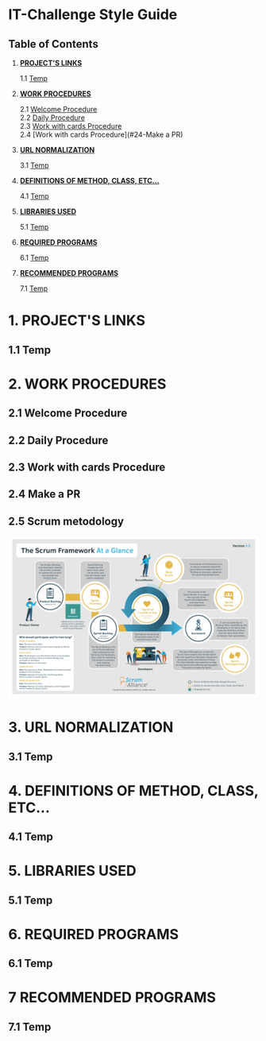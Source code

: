 # IT-Challenge Style Guide

## Table of Contents

1. [**PROJECT'S LINKS**](#1-project's-links)

   1.1 [Temp](#11-temp)  

2. [**WORK PROCEDURES**](#2-work-procedures)

   2.1 [Welcome Procedure](#21-Welcome-Procedure)\
   2.2 [Daily Procedure](#22-Daily-Procedure)\
   2.3 [Work with cards Procedure](#23-Work-with-cards-Procedure)\
   2.4 [Work with cards Procedure](#24-Make a PR)

3. [**URL NORMALIZATION**](#3-url-normalization)

   3.1 [Temp](#31-temp)

4. [**DEFINITIONS OF METHOD, CLASS, ETC...**](#4-definitions-of-method,-class,-etc...)

   4.1 [Temp](#41-temp)
   
5. [**LIBRARIES USED**](#5-libraries-used)

   5.1 [Temp](#51-temp)

6. [**REQUIRED PROGRAMS**](#6-required-programs)

   6.1 [Temp](#61-temp)

7. [**RECOMMENDED PROGRAMS**](#7-recommended-programs)

   7.1 [Temp](#71-temp)



# 1. PROJECT'S LINKS

## 1.1 Temp

# 2. WORK PROCEDURES

## 2.1 Welcome Procedure

## 2.2 Daily Procedure

## 2.3 Work with cards Procedure

## 2.4 Make a PR

## 2.5 Scrum metodology

![plot](./img/VER5-scrum-framework_2020.jpg)

# 3. URL NORMALIZATION

## 3.1 Temp

# 4. DEFINITIONS OF METHOD, CLASS, ETC...

## 4.1 Temp

# 5. LIBRARIES USED

## 5.1 Temp

# 6. REQUIRED PROGRAMS

## 6.1 Temp

# 7 RECOMMENDED PROGRAMS

## 7.1 Temp
